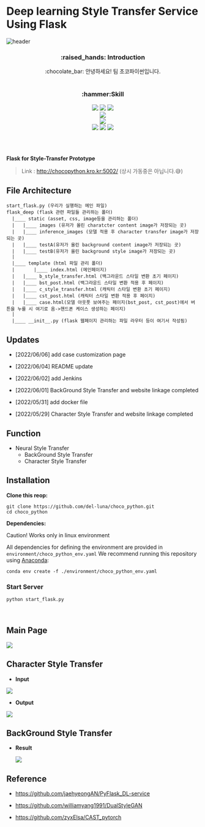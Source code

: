# Deep learning Style Transfer Service Using Flask



<!-- 헤더 -->
![header](https://capsule-render.vercel.app/api?type=transparent&height=200&section=header&text=Choco%20Python&desc=Style%20Transfer%20Project&fontColor=5CFFD1&fontSize=60&rotate=&fontAlignY=25&fontAlign=50&descAlignY=50&descAlign=50&&animation=twinkling)



<div align=center>
<!--소개-->
<h3>:raised_hands: Introduction </h3>
:chocolate_bar: 안녕하세요! 팀 초코파이썬입니다.
<br/><br/>
 <!--기술스택-->
   <h3>:hammer:Skill </h3>
  <!--클라우드-->
  <img src="https://img.shields.io/badge/GCP-4285F4?style=plastic&logo=googlecloud&logoColor=white"/>
  <img src="https://img.shields.io/badge/Docker-2496ED?style=plastic&logo=docker&logoColor=white"/>
  <img src="https://img.shields.io/badge/Jenkins-D24939?style=plastic&logo=Jenkins&logoColor=white"/>
   <br/>
  <!--웹-->
   <img src="https://img.shields.io/badge/Flask-000000?style=plastic&logo=flask&logoColor=white"/>
  <br/>
  <!--인공지능-->
   <img src="https://img.shields.io/badge/PyTorch-EE4C2C?style=plastic&logo=pytorch&logoColor=white"/>
    <br/>
  <!--언어-->
    <img src="https://img.shields.io/badge/C++-00599C?style=flat&logo=Cplusplus&logoColor=white"/>
    <img src="https://img.shields.io/badge/Python-3776AB?style=plastic&logo=python&logoColor=white"/>
    <img src="https://img.shields.io/badge/JavaScript-F7DF1E?style=flat&logo=JavaScript&logoColor=white"/>


<br/><br/>

</div>

**Flask for Style-Transfer Prototype**

> Link : http://chocopython.kro.kr:5002/
(상시 가동중은 아닙니다.😅)

## File Architecture

```shell
start_flask.py (우리가 실행하는 메인 파일)
flask_deep (flask 관련 파일들 관리하는 폴더)
  |____ static (asset, css, image등을 관리하는 폴더)
  |	  |____ images (유저가 올린 charatcter content image가 저장되는 곳)
  |	  |____ inference_images (모델 적용 후 character transfer image가 저장되는 곳)
  |	  |____ testA(유저가 올린 background content image가 저장되는 곳)
  |	  |____ testB(유저가 올린 background style image가 저장되는 곳)
  |
  |____ template (html 파일 관리 폴더)
  |       |____ index.html (메인페이지)
  |	  |____ b_style_transfer.html (백그라운드 스타일 변환 초기 페이지)
  |	  |____ bst_post.html (백그라운드 스타일 변환 적용 후 페이지)
  |	  |____ c_style_transfer.html (캐릭터 스타일 변환 초기 페이지)
  |	  |____ cst_post.html (캐릭터 스타일 변환 적용 후 페이지)
  |	  |____ case.html(모델 아웃풋 보여주는 페이지(bst_post, cst_post)에서 버튼을 누를 시 여기로 옴->핸드폰 케이스 생성하는 페이지)
  |
  |____ __init__.py (flask 웹페이지 관리하는 파일 라우터 등이 여기서 작성됨)
```



## Updates
- [2022/06/06] add case customization page

- [2022/06/04] README update

- [2022/06/02] add Jenkins

- [2022/06/01] BackGround Style Transfer and website linkage completed

- [2022/05/31] add docker file

- [2022/05/29] Character Style Transfer and website linkage completed

## Function 
* Neural Style Transfer
  * BackGround Style Transfer
  * Character Style Transfer

## **Installation**

**Clone this reop:**

```shell
git clone https://github.com/del-luna/choco_python.git
cd choco_python
```

**Dependencies:**

Caution! Works only in linux environment

All dependencies for defining the environment are provided in `environment/choco_python_env.yaml`  We recommend running this repository using [Anaconda](https://docs.anaconda.com/anaconda/install/):

```shell
conda env create -f ./environment/choco_python_env.yaml
```

### Start Server
```cmd
python start_flask.py
```

<br>

## Main Page
<img src="./flask_deep/static/assets/img/index-main.jpg">

## Character Style Transfer
* **Input**
<img src="./doc_images/get.jpg">

* **Output**
<img src="./doc_images/post.jpg">



## BackGround Style Transfer

- **Result**

  <img src="./doc_images/bg_post.png">

## Reference

- https://github.com/jaehyeongAN/PyFlask_DL-service
- https://github.com/williamyang1991/DualStyleGAN

- https://github.com/zyxElsa/CAST_pytorch
